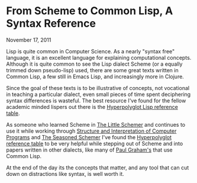 From Scheme to Common Lisp, A Syntax Reference
==============================================

November 17, 2011

Lisp is quite common in Computer Science. As a nearly "syntax free" language, it is an excellent language for explaining computational concepts. Although it is quite common to see the Lisp dialect Scheme (or a equally trimmed down pseudo-lisp) used, there are some great texts written in Common Lisp, a few still in Emacs Lisp, and increasingly more in Clojure.

Since the goal of these texts is to be illustrative of concepts, not vocational in teaching a particular dialect, even small pieces of time spent deciphering syntax differences is wasteful. The best resource I've found for the fellow academic minded lispers out there is the [Hyperpolyglot Lisp reference table](http://hyperpolyglot.org/lisp).

As someone who learned Scheme in [The Little Schemer](http://www.amazon.com/Little-Schemer-Daniel-P-Friedman/dp/0262560992) and continues to use it while working through [Structure and Interpretation of Computer Programs](http://www.amazon.com/Structure-Interpretation-Computer-Programs-Engineering/dp/0262510871) and [The Seasoned Schemer](http://www.amazon.com/Seasoned-Schemer-Daniel-P-Friedman/dp/026256100X) I've found the [Hyperpolyglot reference table](http://hyperpolyglot.org/lisp) to be very helpful while stepping out of Scheme and into papers written in other dialects, like many of [Paul Graham's](http://www.paulgraham.com/lisp.html) that use Common Lisp.

At the end of the day its the concepts that matter, and any tool that can cut down on distractions like syntax, is well worth it.
